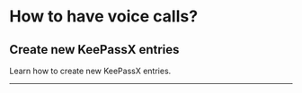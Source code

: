 # How to have voice calls?

## Create new KeePassX entries

Learn how to create new KeePassX entries.

***